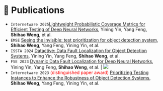 # 📝 Publications

<!-- 更改_sass/_syntax.scss中的.highlighter-rouge 以改变亮样式-->
- `Internetware 2025`[Lightweight Probabilistic Coverage Metrics for Efficient Testing of Deep Neural Networks](), Yining Yin, Yang Feng, **Shihao Weng**, et al.
- `EMSE` [Seeing the invisible: test prioritization for object detection system](https://link.springer.com/article/10.1007/s10664-024-10539-4), **Shihao Weng**, Yang Feng, Yining Yin, et al.
- `ISSTA 2024` [Datactive: Data Fault Localization for Object Detection Systems](https://dl.acm.org/doi/abs/10.1145/3650212.3680329), Yining Yin, Yang Feng, **Shihao Weng**, et al.
- `FSE 2023` [Dynamic Data Fault Localization for Deep Neural Networks](https://dl.acm.org/doi/abs/10.1145/3611643.3616345), Yining Yin, Yang Feng, **Shihao Weng**, et al. \| [![](https://img.shields.io/github/stars/SSCT-Lab/DFauLo?style=social&label=Code+Stars)](https://github.com/SSCT-Lab/DFauLo)
- `Internetware 2023` <span style="color:red">(distinguished paper award)</span> [Prioritizing Testing Instances to Enhance the Robustness of Object Detection Systems](https://dl.acm.org/doi/abs/10.1145/3609437.3609446), **Shihao Weng**, Yang Feng, Yining Yin, et al.